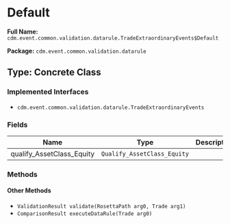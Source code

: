 # Default

**Full Name:** `cdm.event.common.validation.datarule.TradeExtraordinaryEvents$Default`

**Package:** `cdm.event.common.validation.datarule`

## Type: Concrete Class

### Implemented Interfaces

- `cdm.event.common.validation.datarule.TradeExtraordinaryEvents`

### Fields

| Name | Type | Description |
|------|------|-------------|
| qualify_AssetClass_Equity | `Qualify_AssetClass_Equity` |  |

### Methods

#### Other Methods

- `ValidationResult validate(RosettaPath arg0, Trade arg1)`
- `ComparisonResult executeDataRule(Trade arg0)`

